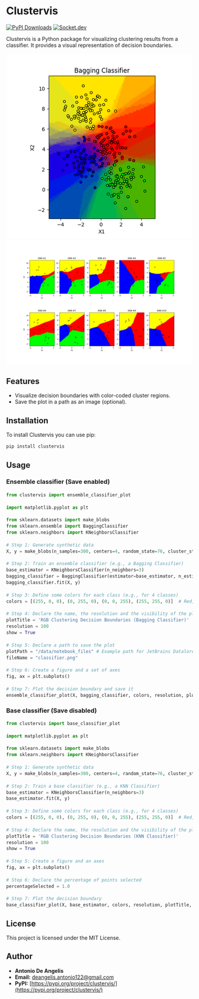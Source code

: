 # Clustervis 

[![PyPI Downloads](https://static.pepy.tech/badge/clustervis)](https://pepy.tech/projects/clustervis) [![Socket.dev](https://socket.dev/api/badge/pypi/package/clustervis)](https://socket.dev/pypi/package/clustervis)

Clustervis is a Python package for visualizing clustering results from a classifier. It provides a visual representation of decision boundaries.

<div align="center">
  <img src="baggingClassifier.png" alt="Bagging Classifier"/>
  <img src="KNNClassifiers.png" alt="KNN Classifiers"/>
</div>

## Features
- Visualize decision boundaries with color-coded cluster regions.
- Save the plot in a path as an image (optional).

## Installation

To install Clustervis you can use pip:
```sh
pip install clustervis
```

## Usage

### Ensemble classifier (Save enabled)

```python
from clustervis import ensemble_classifier_plot

import matplotlib.pyplot as plt

from sklearn.datasets import make_blobs
from sklearn.ensemble import BaggingClassifier
from sklearn.neighbors import KNeighborsClassifier

# Step 1: Generate synthetic data
X, y = make_blobs(n_samples=300, centers=4, random_state=76, cluster_std=1.0)

# Step 2: Train an ensemble classifier (e.g., a Bagging Classifier)
base_estimator = KNeighborsClassifier(n_neighbors=3)
bagging_classifier = BaggingClassifier(estimator=base_estimator, n_estimators=8, max_samples=0.05, random_state=1)
bagging_classifier.fit(X, y)

# Step 3: Define some colors for each class (e.g., for 4 classes)
colors = [(255, 0, 0), (0, 255, 0), (0, 0, 255), (255, 255, 0)]  # Red, Green, Blue, Yellow

# Step 4: Declare the name, the resolution and the visibility of the plot
plotTitle = 'RGB Clustering Decision Boundaries (Bagging Classifier)'
resolution = 100
show = True

# Step 5: Declare a path to save the plot
plotPath = "/data/notebook_files" # Example path for JetBrains Datalore
fileName = "classifier.png"

# Step 6: Create a figure and a set of axes
fig, ax = plt.subplots()

# Step 7: Plot the decision boundary and save it
ensemble_classifier_plot(X, bagging_classifier, colors, resolution, plotTitle, show, ax, plotPath, fileName)
```

### Base classifier (Save disabled)

```python
from clustervis import base_classifier_plot

import matplotlib.pyplot as plt

from sklearn.datasets import make_blobs
from sklearn.neighbors import KNeighborsClassifier

# Step 1: Generate synthetic data
X, y = make_blobs(n_samples=300, centers=4, random_state=76, cluster_std=1.0)

# Step 2: Train a base classifier (e.g., a KNN Classifier)
base_estimator = KNeighborsClassifier(n_neighbors=3)
base_estimator.fit(X, y)

# Step 3: Define some colors for each class (e.g., for 4 classes)
colors = [(255, 0, 0), (0, 255, 0), (0, 0, 255), (255, 255, 0)]  # Red, Green, Blue, Yellow

# Step 4: Declare the name, the resolution and the visibility of the plot
plotTitle = 'RGB Clustering Decision Boundaries (KNN Classifier)'
resolution = 100
show = True

# Step 5: Create a figure and an axes
fig, ax = plt.subplots()

# Step 6: Declare the percentage of points selected
percentageSelected = 1.0

# Step 7: Plot the decision boundary
base_classifier_plot(X, base_estimator, colors, resolution, plotTitle, show, ax, percentageSelected)
```

## License

This project is licensed under the MIT License.

## Author

- **Antonio De Angelis**  
- **Email:** deangelis.antonio122@gmail.com  
- **PyPI:** [https://pypi.org/project/clustervis/](https://pypi.org/project/clustervis/)